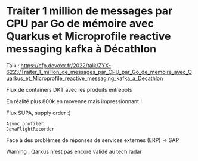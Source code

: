 # Traiter 1 million de messages par CPU par Go de mémoire avec Quarkus et Microprofile reactive messaging kafka à Décathlon


Talk : https://cfp.devoxx.fr/2022/talk/ZYX-6223/Traiter_1_million_de_messages_par_CPU_par_Go_de_memoire_avec_Quarkus_et_Microprofile_reactive_messaging_kafka_a_Decathlon

Flux de containers DKT avec les produits entrepots

En réalité plus 800k en moyenne mais impressionnant !

Flux SUPA, supply order :)
```
Async profiler
JavaFlightRecorder
```

Face à des problèmes de réponses de services externes (ERP) => SAP

Warning : Qarkus n'est pas encore validé au tech radar